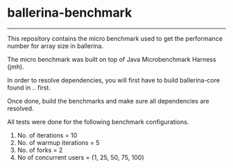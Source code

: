 
ballerina-benchmark
=========================

---

This repository contains the micro benchmark used to get the performance number for array size in ballerina.

The micro benchmark was built on top of Java Microbenchmark Harness (jmh).

In order to resolve dependencies, you will first have to build ballerina-core found in .. first.

Once done, build the benchmarks and make sure all dependencies are resolved. 

All tests were done for the following benchmark configurations.

1. No. of iterations = 10
2. No. of warmup iterations = 5
3. No. of forks = 2
4. No of concurrent users = {1, 25, 50, 75, 100}